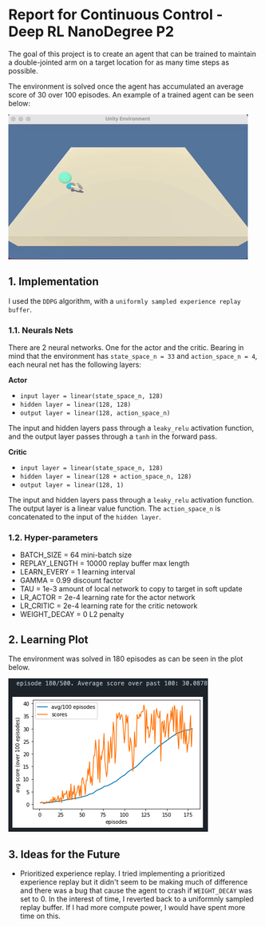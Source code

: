 # Report for Continuous Control - Deep RL NanoDegree P2

The goal of this project is to create an agent that can be trained to maintain a double-jointed arm on a target location for as many time steps as possible.

The environment is solved once the agent has accumulated an average score of 30 over 100 episodes. An example of a trained agent can be seen below:

![trained agent](./images/giphy.gif)

## 1. Implementation
I used the `DDPG` algorithm, with a `uniformly sampled experience replay buffer`.

### 1.1. Neurals Nets
There are 2 neural  networks. One for the actor and the critic. Bearing in mind that the environment has `state_space_n = 33` and `action_space_n = 4`, each neural net has the following layers:

**Actor**
- `input layer = linear(state_space_n, 128)`
- `hidden layer = linear(128, 128)`
- `output layer = linear(128, action_space_n)`

The input and hidden layers pass through a `leaky_relu` activation function, and the output layer passes through a `tanh` in the forward pass.

**Critic**
- `input layer = linear(state_space_n, 128)`
- `hidden layer = linear(128 + action_space_n, 128)`
- `output layer = linear(128, 1)`

The input and hidden layers pass through a `leaky_relu` activation function. The output layer is a linear value function. The `action_space_n` is concatenated to the input of the `hidden layer`.

### 1.2. Hyper-parameters
- BATCH_SIZE = 64           mini-batch size
- REPLAY_LENGTH = 10000     replay buffer max length
- LEARN_EVERY = 1           learning interval
- GAMMA = 0.99              discount factor
- TAU = 1e-3                amount of local network to copy to target in soft update
- LR_ACTOR = 2e-4           learning rate for the actor network
- LR_CRITIC = 2e-4          learning rate for the critic netowork
- WEIGHT_DECAY = 0          L2 penalty

## 2. Learning Plot
The environment was solved in 180 episodes as can be seen in the plot below.

![plot](./images/plot.png)

## 3. Ideas for the Future
- Prioritized experience replay. I tried implementing a prioritized experience replay but it didn't seem to be making much of difference and there was a bug that cause the agent to crash if `WEIGHT_DECAY` was set to 0. In the interest of time, I reverted back to a uniformnly sampled replay buffer. If I had more compute power, I would have spent more time on this.